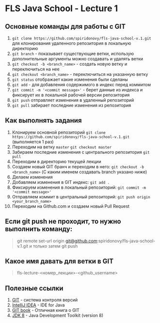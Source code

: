 # FLS Java School - Lecture 1

## Основные команды для работы с GIT

1. `git clone https://github.com/spiridonovy/fls-java-school-v.1.git` для клонирования удаленного репозитория в локальную директорию
2. `git branch` - показывает существующие ветки, использую дополнительные аргументы можно создавать и удалять ветки
3. `git checkout -b <branch_name>` - создать новую ветку и переключиться на нее
4. `git checkout <branch_name>` - переключиться на указанную ветку
5. `git status` отображает какие изменения были сделаны
6. `git add` - для добавления содержимого в индекс перед коммитом
7. `git commit -m '<commit message>'` - берет данные из индекса и фиксирует их в локальной рабочей версии репозитория
8. `git push` отправляет изменения в удаленный репозиторий
9. `git pull` забирает последние изменения из репозитория

## Как выполнять задания
1. Клонируем основной репозиторий `git clone https://github.com/spiridonovy/fls-java-school-v.1.git` (выполняется 1 раз)
2. Переходим на ветку `master` `git checkout master`
3. Забираем последние изменения с центрального репозитория `git pull`
4. Переходим в директорию текущей лекции
5. Создаем новый GIT бранч и переходим в него: `git checkout -b <branch_name>` (С каким именем создавать branch указано ниже)
6. Делаем изменения
7. Добавляем изменения в GIT индекс: `git add .`
8. Фиксируем изменения в локальный репозиторий: `git commit -m '<commit message>'`
9. Отправляем коммит в центральный репозиторий: `git push origin <your_branch_name>`
10. Переходим на Github.com и создаем новый Pull Request

## Если git push не проходит, то нужно выполнить команду:
> git remote set-url origin git@github.com:spiridonovy/fls-java-school-v.1.git и только затем git push 

## Какое имя давать для ветки в GIT
> fls-lecture-<номер_лекции>-<github_username>

## Полезные ссылки

1. [GIT](https://git-scm.com/) - система контроля версий
2. [IntelliJ IDEA](https://www.jetbrains.com/idea/) - IDE for Java
3. [GIT book](https://git-scm.com/book/ru/v2) - Отличная книга о GIT
4. [JDK 8](https://www.oracle.com/technetwork/java/javase/downloads/jdk8-downloads-2133151.html) - Java Development Toolkit (version 8)

